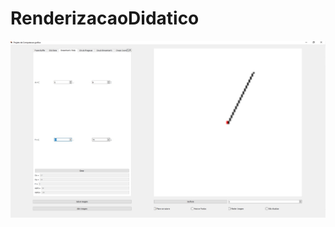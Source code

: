 # RenderizacaoDidatico
![alt text](https://github.com/murtalima/RenderizacaoDidatico/blob/master/retas.jpg?raw=true)
